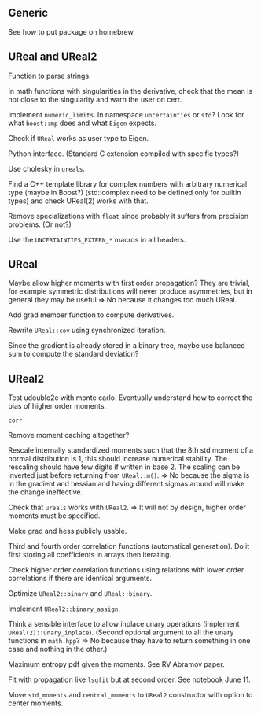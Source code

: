 ## Generic

See how to put package on homebrew.

## UReal and UReal2

Function to parse strings.

In math functions with singularities in the derivative, check that the mean is
not close to the singularity and warn the user on cerr.

Implement `numeric_limits`. In namespace `uncertainties` or `std`? Look for what
`boost::mp` does and what `Eigen` expects.

Check if `UReal` works as user type to Eigen.

Python interface. (Standard C extension compiled with specific types?)

Use cholesky in `ureals`.

Find a C++ template library for complex numbers with arbitrary numerical type
(maybe in Boost?) (std::complex need to be defined only for builtin types) and
check UReal(2) works with that.

Remove specializations with `float` since probably it suffers from precision
problems. (Or not?)

Use the `UNCERTAINTIES_EXTERN_*` macros in all headers.

## UReal

Maybe allow higher moments with first order propagation? They are trivial, for example symmetric distributions will never produce asymmetries, but in general they may be useful
=> No because it changes too much UReal.

Add grad member function to compute derivatives.

Rewrite `UReal::cov` using synchronized iteration.

Since the gradient is already stored in a binary tree, maybe use balanced sum
to compute the standard deviation?

## UReal2

Test udouble2e with monte carlo. Eventually understand how to correct the
bias of higher order moments.

`corr`

Remove moment caching altogether?

Rescale internally standardized moments such that the 8th std moment of a
normal distribution is 1, this should increase numerical stability. The
rescaling should have few digits if written in base 2. The scaling can be
inverted just before returning from `UReal::m()`. => No because the sigma is in
the gradient and hessian and having different sigmas around will make the change
ineffective.

Check that `ureals` works with `UReal2`.
=> It will not by design, higher order moments must be specified.

Make grad and hess publicly usable.

Third and fourth order correlation functions (automatical generation). Do it
first storing all coefficients in arrays then iterating.

Check higher order correlation functions using relations with lower order
correlations if there are identical arguments.

Optimize `UReal2::binary` and `UReal::binary`.

Implement `UReal2::binary_assign`.

Think a sensible interface to allow inplace unary operations
(implement `UReal(2)::unary_inplace`). (Second optional argument to all the
unary functions in `math.hpp`? => No because they have to return something in one case and nothing in the other.)

Maximum entropy pdf given the moments. See RV Abramov paper.

Fit with propagation like `lsqfit` but at second order. See notebook June 11.

Move `std_moments` and `central_moments` to `UReal2` constructor with option to center moments.
